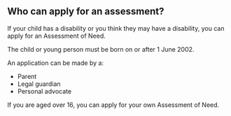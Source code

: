##  Who can apply for an assessment?

If your child has a disability or you think they may have a disability, you
can apply for an Assessment of Need.

The child or young person must be born on or after 1 June 2002.

An application can be made by a:

  * Parent 
  * Legal guardian 
  * Personal advocate 

If you are aged over 16, you can apply for your own Assessment of Need.
